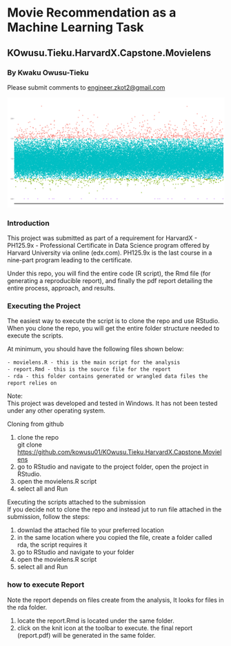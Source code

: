 # Movie Recommendation as a Machine Learning Task
## KOwusu.Tieku.HarvardX.Capstone.Movielens
### By Kwaku Owusu-Tieku
Please submit comments to engineer.zkot2@gmail.com

![alt text](https://github.com/kowusu01/KOwusu.Tieku.HarvardX.Capstone.Movielens/blob/main/splash-full.png?raw=true)


### Introduction 
This project was submitted as part of a requirement for HarvardX - PH125.9x -  Professional Certificate in Data Science program offered by Harvard University via online (edx.com).  PH125.9x is the last course in a nine-part program leading to the certificate.


Under this repo, you will find the entire code (R script), the Rmd file (for generating a reproducible report), and finally the pdf report detailing the entire process, approach, and results.

### Executing the Project

The easiest way to execute the script is to clone the repo and use RStudio. When you clone the repo, you will get the entire folder structure needed to execute the scripts.

At minimum, you should have the following files shown below:
  
    - movielens.R - this is the main script for the analysis
    - report.Rmd - this is the source file for the report
    - rda - this folder contains generated or wrangled data files the report relies on 

Note:   
This project was developed and tested in Windows.  It has not been tested under any other operating system.  


Cloning from github  
1. clone the repo   
git clone https://github.com/kowusu01/KOwusu.Tieku.HarvardX.Capstone.Movielens  
2. go to RStudio and navigate to the project folder, open the project in RStudio.  
3. open the movielens.R script  
4. select all and Run   

Executing the scripts attached to the submission  
If you decide not to clone the repo and instead jut to run file attached in the submission, follow the steps:  
1. downlad the attached file to your preferred location  
2. in the same location where you copied the file, create a folder called rda, the script requires it  
3. go to RStudio and navigate to your folder  
4. open the movielens.R script  
5. select all and Run  


### how to execute Report
 Note the report depends on files create from the analysis,  It looks for files in the rda folder.  
1. locate the report.Rmd is located under the same folder.  
2. click on the knit icon at the toolbar to execute. the final report (report.pdf) will be generated in the same folder.

